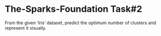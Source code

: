 # The-Sparks-Foundation Task#2
 From the given ‘Iris’ dataset, predict the optimum number of clusters and represent it visually. 
